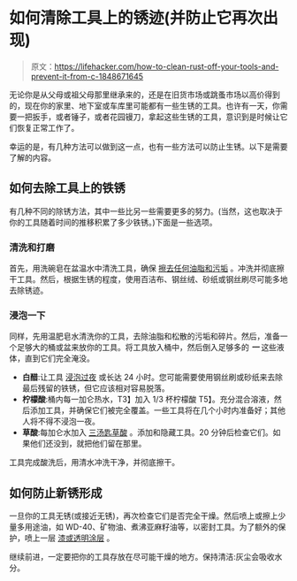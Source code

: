 # 如何清除工具上的锈迹(并防止它再次出现)

> 原文：<https://lifehacker.com/how-to-clean-rust-off-your-tools-and-prevent-it-from-c-1848671645>

无论你是从父母或祖父母那里继承来的，还是在旧货市场或跳蚤市场以高价得到的，现在你的家里、地下室或车库里可能都有一些生锈的工具。也许有一天，你需要一把扳手，或者锤子，或者花园镘刀，拿起这些生锈的工具，意识到是时候让它们恢复正常工作了。



幸运的是，有几种方法可以做到这一点，也有一些方法可以防止生锈。以下是需要了解的内容。

## 如何去除工具上的铁锈

有几种不同的除锈方法，其中一些比另一些需要更多的努力。(当然，这也取决于你的工具随着时间的推移积累了多少铁锈。)下面是一些选项。

### 清洗和打磨

首先，用洗碗皂在盆温水中清洗工具，确保 [擦去任何油脂和污垢](https://www.bobvila.com/articles/how-to-remove-rust-from-tools/) 。冲洗并彻底擦干工具。然后，根据生锈的程度，使用百洁布、钢丝绒、砂纸或钢丝刷尽可能多地去除锈迹。

### 浸泡一下

同样，先用温肥皂水清洗你的工具，去除油脂和松散的污垢和碎片。然后，准备一个足够大的桶或盆来放你的工具。将工具放入桶中，然后倒入足够多的 ***一*** 这些液体，直到它们完全淹没。

*   **白醋**:让工具 [浸泡过夜](https://www.hgtv.com/lifestyle/clean-and-organize/how-to-clean-rust) 或长达 24 小时。您可能需要使用钢丝刷或砂纸来去除最后残留的铁锈，但它应该相对容易脱落。
*   **柠檬酸**:桶内每一加仑热水，T3】加入 1/3 杯柠檬酸 T5】。充分混合溶液，然后添加工具，并确保它们被完全覆盖。一些工具将在几个小时内准备好；其他人将不得不浸泡一夜。
*   **草酸**:每加仑水加入 [三汤匙草酸](https://www.bobvila.com/articles/how-to-remove-rust-from-tools/) 。添加和隐藏工具。20 分钟后检查它们。如果他们还没到，就把他们留在那里。

工具完成酸洗后，用清水冲洗干净，并彻底擦干。

## 如何防止新锈形成

一旦你的工具无锈(或接近无锈)，再次检查它们是否完全干燥。然后喷上或擦上少量多用途油，如 WD-40、矿物油、煮沸亚麻籽油等，以密封工具。为了额外的保护，喷上一层 [漆或透明涂层](https://www.hawk-hill.com/removing-rust-no-scrubbing/) 。

继续前进，一定要把你的工具存放在尽可能干燥的地方。保持清洁:灰尘会吸收水分。